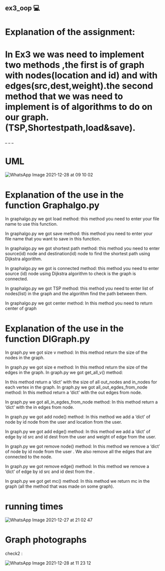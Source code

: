 ## ex3_oop 💻






# **Explanation of the assignment:**
# In Ex3 we was need to implement two methods ,the first is of graph with nodes(location and id) and with edges(src,dest,weight).the second method that we was need to implement is of algorithms to do on our graph.(TSP,Shortestpath,load&save).
_
_
_

# **UML**







![WhatsApp Image 2021-12-28 at 09 10 02](https://user-images.githubusercontent.com/93703549/147538679-1092f800-da54-484a-9eae-b80f915bdd39.jpeg)




















 # **Explanation of the use in the function  Graphalgo.py**

In graphalgo.py we got load method:
this method you need to enter your file name to use this function.

In graphalgo.py we got save method:
 this method you need to enter your file name that you want to save in this function.

In graphalgo.py we got shortest path method:
 this method you need to enter source(id) node and destination(id) node to find the shortest path using Dijkstra algorithm.

In graphalgo.py we got is connected method:
 this method you need to enter source (id) node using Dijkstra algorithm to check is the graph is connected.

In graphalgo.py we got TSP method:
 this method you need to enter list of nodes(list) in the graph and the algorithm find the path between them.
 
 In graphalgo.py we got center method:
In this method you need to return center of graph



# **Explanation of the use in the function DIGraph.py**

In graph.py we got size v method:
In this method return the size of the nodes in the graph.

In graph.py we got size e method:
In this method return the size of the edges in the graph.
In graph.py we got get_all_v() method:

In this method return a ‘dict’ with the size of all out_nodes and in_nodes for each vertex in the graph.
In graph.py we got all_out_egdes_from_node method:
In this method return a ‘dict’ with the out edges from node.

In graph.py we got all_in_egdes_from_node method:
In this method return a ‘dict’ with the in edges from node.

In graph.py we got add node() method:
In this method we add a ‘dict’ of node by id node from the user and location from the user.

In graph.py we got add edge() method:
In this method we add a ‘dict’ of edge by id src and id dest from the user and weight of edge from the user.

In graph.py we got remove node() method:
In this method we remove a ‘dict’ of node by id node from the user .
We also remove all the edges that are connected to the node.

In graph.py we got remove edge() method:
In this method we remove a ‘dict’ of edge by id src and id dest from the .

In graph.py we got get mc() method:
In this method we return mc in the graph (all the method that was made on some graph).


# **running times**









![WhatsApp Image 2021-12-27 at 21 02 47](https://user-images.githubusercontent.com/93703549/147511141-b9353477-ab7d-4f64-9f19-85ac6828a25f.jpeg)






# Graph photographs
check2 :







![WhatsApp Image 2021-12-28 at 11 23 12](https://user-images.githubusercontent.com/93703549/147551637-13c44c2a-af0b-49a1-a231-0adc0f8677b6.jpeg)


